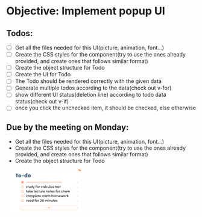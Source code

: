 # Objective: Implement popup UI

## Todos:
- [ ] Get all the files needed for this UI(picture, animation, font...)
- [ ] Create the CSS styles for the component(try to use the ones already provided, and create ones that follows similar format)
- [ ] Create the object structure for Todo
- [ ] Create the UI for Todo
- [ ] The Todo should be rendered correctly with the given data
- [ ] Generate multiple todos according to the data(check out v-for)
- [ ] show different UI status(deletion line) according to todo data status(check out v-if)
- [ ] once you click the unchecked item, it should be checked, else otherwise

## Due by the meeting on Monday:
- Get all the files needed for this UI(picture, animation, font...)
- Create the CSS styles for the component(try to use the ones already provided, and create ones that follows similar format)
- Create the object structure for Todo

![image](todo.png)
